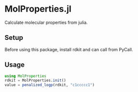 # MolProperties.jl

Calculate molecular properties from julia.

## Setup

Before using this package, install rdkit and can call from PyCall.

## Usage

```julia
using MolProperties
rdkit = MolProperties.init()
value = penalized_logp(rdkit, "c1ccccc1")
```